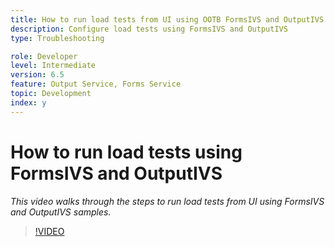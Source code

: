 ```yaml
---
title: How to run load tests from UI using OOTB FormsIVS and OutputIVS samples
description: Configure load tests using FormsIVS and OutputIVS
type: Troubleshooting

role: Developer 
level: Intermediate
version: 6.5
feature: Output Service, Forms Service
topic: Development  
index: y
---
```


# How to run load tests using  FormsIVS and OutputIVS

*This video walks through the steps to run load tests from UI using FormsIVS and OutputIVS samples.*

>[!VIDEO](https://video.tv.adobe.com/v/335507?quality=9&learn=on)
